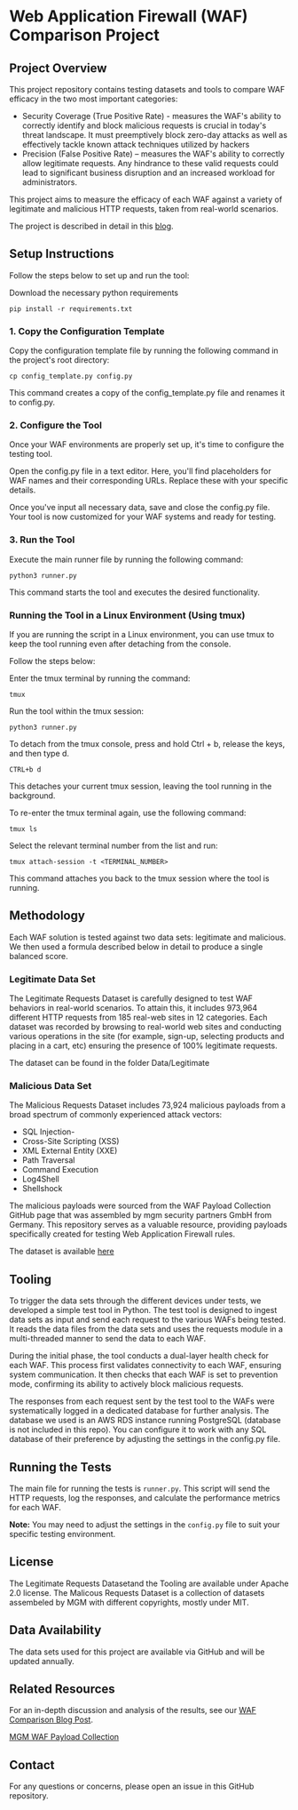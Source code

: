 # Web Application Firewall (WAF) Comparison Project

## Project Overview

This project repository contains testing datasets and tools to compare WAF efficacy in the two most important categories:

-	Security Coverage (True Positive Rate) - measures the WAF's ability to correctly identify and block malicious requests is crucial in today's threat landscape. It must preemptively block zero-day attacks as well as effectively tackle known attack techniques utilized by hackers
-	Precision (False Positive Rate) – measures the WAF's ability to correctly allow legitimate requests. Any hindrance to these valid requests could lead to significant business disruption and an increased workload for administrators.

This project aims to measure the efficacy of each WAF against a variety of legitimate and malicious HTTP requests, taken from real-world scenarios.

The project is described in detail in this [blog](https://www.openappsec.io/post/best-waf-solutions-in-2023-real-world-comparison).


## Setup Instructions
Follow the steps below to set up and run the tool:


Download the necessary python requirements
```shell
pip install -r requirements.txt
```

### 1. Copy the Configuration Template
Copy the configuration template file by running the following command in the project's root directory:

```shell
cp config_template.py config.py
```
This command creates a copy of the config_template.py file and renames it to config.py.

### 2. Configure the Tool
Once your WAF environments are properly set up, it's time to configure the testing tool.

Open the config.py file in a text editor. Here, you'll find placeholders for WAF names and their corresponding URLs. Replace these with your specific details.

Once you've input all necessary data, save and close the config.py file. Your tool is now customized for your WAF systems and ready for testing.

### 3. Run the Tool
Execute the main runner file by running the following command:

   ```shell
   python3 runner.py 
   ```
This command starts the tool and executes the desired functionality.

### Running the Tool in a Linux Environment (Using tmux)
If you are running the script in a Linux environment, you can use tmux to keep the tool running even after detaching from the console.

Follow the steps below:

Enter the tmux terminal by running the command:

 ```shell
 tmux
 ```
Run the tool within the tmux session:

 ```shell
python3 runner.py 
```
To detach from the tmux console, press and hold Ctrl + b, release the keys, and then type d.

 ```
CTRL+b d
```
This detaches your current tmux session, leaving the tool running in the background.

To re-enter the tmux terminal again, use the following command:

```shell
tmux ls
```
Select the relevant terminal number from the list and run:

```shell
tmux attach-session -t <TERMINAL_NUMBER>
```
This command attaches you back to the tmux session where the tool is running.


## Methodology

Each WAF solution is tested against two data sets: legitimate and malicious. We then used a formula described below in detail to produce a single balanced score.

### Legitimate Data Set

The Legitimate Requests Dataset is carefully designed to test WAF behaviors in real-world scenarios. To attain this, it includes 973,964 different HTTP requests from 185 real-web sites in 12 categories. Each dataset was recorded by browsing to real-world web sites and conducting various operations in the site (for example, sign-up, selecting products and placing in a cart, etc) ensuring the presence of 100% legitimate requests.

The dataset can be found in the folder Data/Legitimate

### Malicious Data Set

The Malicious Requests Dataset includes 73,924 malicious payloads from a broad spectrum of commonly experienced attack vectors:
- SQL Injection-
- Cross-Site Scripting (XSS)
- XML External Entity (XXE)
- Path Traversal
- Command Execution
- Log4Shell
- Shellshock

The malicious payloads were sourced from the WAF Payload Collection GitHub page that was assembled by mgm security partners GmbH from Germany. This repository serves as a valuable resource, providing payloads specifically created for testing Web Application Firewall rules. 

The dataset is available [here](https://github.com/openappsec/mgm-web-attack-payloads)

## Tooling

To trigger the data sets through the different devices under tests, we developed a simple test tool in Python. The test tool is designed to ingest data sets as input and send each request to the various WAFs being tested. It reads the data files from the data sets and uses the requests module in a multi-threaded manner to send the data to each WAF. 

During the initial phase, the tool conducts a dual-layer health check for each WAF. This process first validates connectivity to each WAF, ensuring system communication. It then checks that each WAF is set to prevention mode, confirming its ability to actively block malicious requests.

The responses from each request sent by the test tool to the WAFs were systematically logged in a dedicated database for further analysis. The database we used is an AWS RDS instance running PostgreSQL (database is not included in this repo). You can configure it to work with any SQL database of their preference by adjusting the settings in the config.py file. 


## Running the Tests
The main file for running the tests is `runner.py`. This script will send the HTTP requests, log the responses, and calculate the performance metrics for each WAF.

**Note:** You may need to adjust the settings in the `config.py` file to suit your specific testing environment.

## License
The Legitimate Requests Datasetand the Tooling are available under Apache 2.0 license.
The Malicous Requests Dataset is a collection of datasets assembeled by MGM with different copyrights, mostly under MIT.

## Data Availability
The data sets used for this project are available via GitHub and will be updated annually.

## Related Resources
For an in-depth discussion and analysis of the results, see our [WAF Comparison Blog Post](https://www.openappsec.io/post/best-waf-solutions-in-2023-real-world-comparison).

[MGM WAF Payload Collection](https://github.com/mgm-sp/WAF-Payload-Collection)


## Contact
For any questions or concerns, please open an issue in this GitHub repository.
